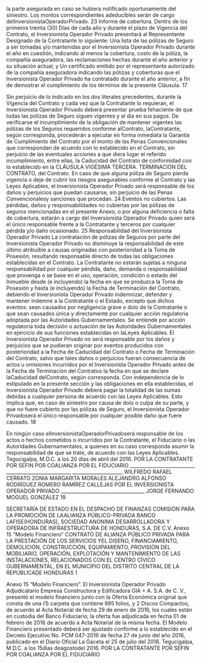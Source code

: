 la parte asegurada en caso se hubiera notificado oportunamente del siniestro. Los montos
correspondientes adeducibles serán de cargo delInversionistaOperadorPrivado.
23 Informe de cobertura.
Dentro de los primeros treinta (30) Días de cada año y durante el plazo de Vigencia del Contrato, el
Inversionista Operador Privado presentará al Representante Designado de la Contratante lo
siguiente:
Una lista de las pólizas de Seguro a ser tomadas y/o mantenidas por el Inversionista Operador
Privado durante el año en cuestión, indicando al menos la cobertura, costo de la póliza, la compañía
aseguradora, las reclamaciones hechas durante el año anterior y su situación actual; y
Un certificado emitido por el representante autorizado de la compañía aseguradora indicando las
pólizas y coberturas que el Inversionista Operador Privado ha contratado durante el año anterior, a
fin de demostrar el cumplimiento de los términos de la presente Cláusula.
17

Sin perjuicio de lo indicado en los dos literales precedentes, durante la Vigencia del Contrato y cada
vez que la Contratante lo requieran, el Inversionista Operador Privado deberá presentar prueba
fehaciente de que todas las pólizas de Seguro siguen vigentes y al día en sus pagos.
De verificarse el incumplimiento de la obligación de mantener vigentes las pólizas de los Seguros
requeridos conforme alContrato, laContratante, según corresponda, procederán a ejecutar en forma
inmediata la Garantía de Cumplimiento del Contrato por el monto de las Penas Convencionales que
correspondan de acuerdo con lo establecido en el Contrato, sin perjuicio de las eventuales acciones
a que diera lugar el referido incumplimiento, entre ellas, la Caducidad del Contrato de conformidad
con lo establecido en la CLÁUSULA VIGÉSIMA TERCERA. TERMINACIÓN DEL CONTRATO, del
Contrato. En caso de que alguna póliza de Seguro pierda vigencia o deje de cubrir los riesgos
asegurables conforme al Contrato y las Leyes Aplicables, el Inversionista Operador Privado será
responsable de los daños y perjuicios que puedan causarse, sin perjuicio de las Penas
Convencionalesy sanciones que procedan.
24 Eventos no cubiertos.
Las pérdidas, daños y responsabilidades no cubiertas por las pólizas de seguros mencionadas en el
presente Anexo, o por alguna deficiencia o falta de cobertura, estarán a cargo del Inversionista
Operador Privado quien será el único responsable frente a la Contratante y terceros por cualquier
pérdida y/o daño ocasionado.
25 Responsabilidad del Inversionista Operador Privado
La contratación de pólizas de Seguros por parte del Inversionista Operador Privado no disminuye la
responsabilidad de este último atribuible a causas originadas con posterioridad a la Toma de
Posesión, resultando responsable directo de todas las obligaciones establecidas en el Contrato.
La Contratante no estarán sujetas a ninguna responsabilidad por cualquier pérdida, daño, demanda
o responsabilidad que provenga o se base en el uso, operación, condición o estado del Inmueble
desde (e incluyendo) la fecha en que se produzca la Toma de Posesión y hasta (e incluyendo) la
Fecha de Terminación del Contrato, debiendo el Inversionista Operador Privado indemnizar,
defender y mantener indemne a la Contratante o el Estado, excepto que dichos eventos: sean
causados por negligencia grave o dolo de la Contratante o que sean causados única y directamente
por cualquier acción regulatoria adoptada por las Autoridades Gubernamentales. Se entiende por
acción regulatoria toda decisión o actuación de las Autoridades Gubernamentales en ejercicio de sus
funciones establecidas en laLeyes Aplicables.
El Inversionista Operador Privado no será responsable por los daños y perjuicios que se pudieran
originar por eventos producidos con posterioridad a la Fecha de Caducidad del Contrato o Fecha de
Terminación del Contrato, salvo que tales daños o perjuicios fueran consecuencia de actos u
omisiones incurridos por el Inversionista Operador Privado antes de la Fecha de Terminación del
Contratoo la fecha en que se declare laCaducidad delContrato, según corresponda.
Con independencia de lo estipulado en la presente sección y las obligaciones en ella establecidas, el
Inversionista Operador Privado deberá pagar la totalidad de las sumas debidas a cualquier persona
de acuerdo con las Leyes Aplicables. Esto implica que, en caso de siniestro por causa de dolo o
culpa de su parte, y que no fuere cubierto por las pólizas de Seguro, el Inversionista Operador
Privadoserá el único responsable por cualquier posible daño que fuere causado.
18

En ningún caso elInversionistaOperadorPrivadoserá responsable de los actos o hechos cometidos
o incurridos por la Contratante, el Fiduciario o las Autoridades Gubernamentales, a quienes en su
caso corresponda asumir la responsabilidad de que se trate, de acuerdo con las Leyes Aplicables.
Tegucigalpa, M.D.C. a los 20 dias de abril del 2016.
POR LA CONTRATANTE
POR SEFIN POR COALIANZA POR EL FIDUCIARIO
\_\_\_\_\_\_\_\_\_\_\_\_\_\_\_\_\_\_\_\_\_\_\_\_\_\_\_ \_\_\_\_\_\_\_\_\_\_\_\_\_\_\_\_\_\_\_\_\_\_\_\_\_\_\_ \_\_\_\_\_\_\_\_\_\_\_\_\_\_\_\_\_\_\_\_\_
WILFREDO RAFAEL CERRATO ZONIA MARGARITA MORALES ALEJANDRO ALFONSO
RODRÍGUEZ ROMERO RAMÍREZ CALLEJAS
POR EL INVERSIONISTA OPERADOR PRIVADO
\_\_\_\_\_\_\_\_\_\_\_\_\_\_\_\_\_\_\_\_\_\_\_\_\_\_\_\_\_\_\_\_\_\_\_
JORGE FERNANDO MOGUEL GONZÁLEZ
19

SECRETARÍA DE ESTADO EN EL DESPACHO DE
FINANZAS
COMISIÓN PARA LA PROMOCIÓN DE LAALIANZA
PÚBLICO-PRIVADA
BANCO LAFISE(HONDURAS), SOCIEDAD ANONIMA
DESARROLLADORA Y OPERADORA DE
INFRAESTRUCTURA DE HONDURAS, S.A. DE C.V.
Anexo 15
“Modelo Financiero”
CONTRATO DE ALIANZA PÚBLICO PRIVADA PARA LA PRESTACIÓN DE LOS SERVICIOS YEL
DISEÑO, FINANCIAMIENTO, DEMOLICIÓN, CONSTRUCCIÓN, EQUIPAMIENTO, PROVISIÓN DEL
MOBILIARIO, OPERACIÓN, EXPLOTACIÓN Y MANTENIMIENTO DE LAS INSTALACIONES,
RELACIONADOS CON EL CENTRO CÍVICO GUBERNAMENTAL, EN EL MUNICIPIO DEL DISTRITO
CENTRAL DE LA REPÚBLICADE HONDURAS
1

Anexo 15
“Modelo Financiero”.
El Inversionista Operador Privado Adjudicatario Empresa Constructora y Edificadora GIA + A. S.A.
de C. V., presentó el modelo financiero junto con la Oferta Económica original que consta de una (1)
carpeta que contiene 895 folios, y 2 Discos Compactos, de acuerdo al Acta Notarial de fecha 29 de
enero de 2016, los cuales están en custodia del Banco Fiduciario; la oferta fue adjudicada en fecha
01 de febrero de 2016 de acuerdo a Acta Notarial de la misma fecha.
El Modelo Financiero presentado deberá ser ajustado conforme a lo establecido en el Decreto
Ejecutivo No. PCM 047-2016 de fecha 27 de junio del año 2016, publicado en el Diario Oficial La
Gaceta el 25 de julio del 2016.
Tegucigalpa, M.D.C. a los 15dias deagostodel 2016.
POR LA CONTRATANTE
POR SEFIN POR COALIANZA POR EL FIDUCIARIO
